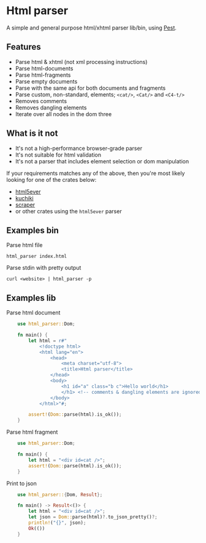 # Html parser

A simple and general purpose html/xhtml parser lib/bin, using [Pest](https://pest.rs/).

## Features

- Parse html & xhtml (not xml processing instructions)
- Parse html-documents
- Parse html-fragments
- Parse empty documents
- Parse with the same api for both documents and fragments
- Parse custom, non-standard, elements; `<cat/>`, `<Cat/>` and `<C4-t/>`
- Removes comments
- Removes dangling elements
- Iterate over all nodes in the dom three

## What is it not

- It's not a high-performance browser-grade parser
- It's not suitable for html validation
- It's not a parser that includes element selection or dom manipulation

If your requirements matches any of the above, then you're most likely looking for one of the crates below:

- [html5ever](https://crates.io/crates/html5ever)
- [kuchiki](https://crates.io/crates/kuchiki)
- [scraper](https://crates.io/crates/scraper)
- or other crates using the `html5ever` parser

## Examples bin

Parse html file

```shell
html_parser index.html

```

Parse stdin with pretty output

```shell
curl <website> | html_parser -p
```

## Examples lib

Parse html document

```rust
    use html_parser::Dom;

    fn main() {
        let html = r#"
            <!doctype html>
            <html lang="en">
                <head>
                    <meta charset="utf-8">
                    <title>Html parser</title>
                </head>
                <body>
                    <h1 id="a" class="b c">Hello world</h1>
                    </h1> <!-- comments & dangling elements are ignored -->
                </body>
            </html>"#;

        assert!(Dom::parse(html).is_ok());
    }
```

Parse html fragment

```rust
    use html_parser::Dom;

    fn main() {
        let html = "<div id=cat />";
        assert!(Dom::parse(html).is_ok());
    }
```

Print to json

```rust
    use html_parser::{Dom, Result};

    fn main() -> Result<()> {
        let html = "<div id=cat />";
        let json = Dom::parse(html)?.to_json_pretty()?;
        println!("{}", json);
        Ok(())
    }
```
